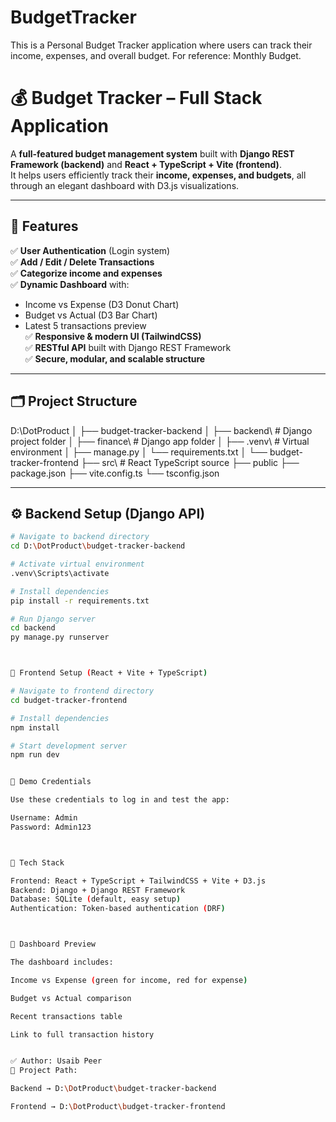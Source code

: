 # BudgetTracker
This is a Personal Budget Tracker application where users can track their income, expenses, and overall  budget. For reference: Monthly Budget.

# 💰 Budget Tracker – Full Stack Application

A **full-featured budget management system** built with **Django REST Framework (backend)** and **React + TypeScript + Vite (frontend)**.  
It helps users efficiently track their **income, expenses, and budgets**, all through an elegant dashboard with D3.js visualizations.

---

## 🚀 Features

✅ **User Authentication** (Login system)  
✅ **Add / Edit / Delete Transactions**  
✅ **Categorize income and expenses**  
✅ **Dynamic Dashboard** with:
   - Income vs Expense (D3 Donut Chart)
   - Budget vs Actual (D3 Bar Chart)
   - Latest 5 transactions preview  
✅ **Responsive & modern UI (TailwindCSS)**  
✅ **RESTful API** built with Django REST Framework  
✅ **Secure, modular, and scalable structure**

---

## 🗂️ Project Structure

D:\DotProduct
│
├── budget-tracker-backend
│ ├── backend\ # Django project folder
│ ├── finance\ # Django app folder
│ ├── .venv\ # Virtual environment
│ ├── manage.py
│ └── requirements.txt
│
└── budget-tracker-frontend
├── src\ # React TypeScript source
├── public
├── package.json
├── vite.config.ts
└── tsconfig.json



---

## ⚙️ Backend Setup (Django API)

```bash
# Navigate to backend directory
cd D:\DotProduct\budget-tracker-backend

# Activate virtual environment
.venv\Scripts\activate

# Install dependencies
pip install -r requirements.txt

# Run Django server
cd backend
py manage.py runserver



🎨 Frontend Setup (React + Vite + TypeScript)

# Navigate to frontend directory
cd budget-tracker-frontend

# Install dependencies
npm install

# Start development server
npm run dev


🔑 Demo Credentials

Use these credentials to log in and test the app:

Username: Admin
Password: Admin123



🧠 Tech Stack

Frontend: React + TypeScript + TailwindCSS + Vite + D3.js
Backend: Django + Django REST Framework
Database: SQLite (default, easy setup)
Authentication: Token-based authentication (DRF)



📸 Dashboard Preview

The dashboard includes:

Income vs Expense (green for income, red for expense)

Budget vs Actual comparison

Recent transactions table

Link to full transaction history


✅ Author: Usaib Peer
📍 Project Path:

Backend → D:\DotProduct\budget-tracker-backend

Frontend → D:\DotProduct\budget-tracker-frontend
